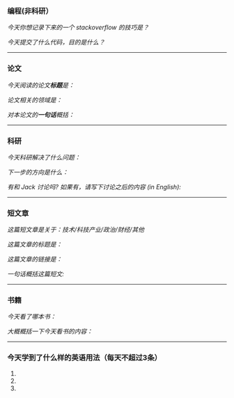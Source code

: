 ### 编程(非科研）
*今天你想记录下来的一个 stackoverflow 的技巧是？*

*今天提交了什么代码，目的是什么？*

---

### 论文
*今天阅读的论文**标题**是：*

*论文相关的领域是：*

*对本论文的**一句话**概括：*

---
### 科研
*今天科研解决了什么问题：*

*下一步的方向是什么：*

*有和 Jack 讨论吗? 如果有，请写下讨论之后的内容 (in English):*

---
### 短文章

*这篇短文章是关于：技术/科技产业/政治/财经/其他*

*这篇文章的标题是：*

*这篇文章的链接是：*

*一句话概括这篇短文:*

---
### 书籍
*今天看了哪本书：*

*大概概括一下今天看书的内容：*

---
### 今天学到了什么样的英语用法（每天不超过3条）
1.
2.
3.


